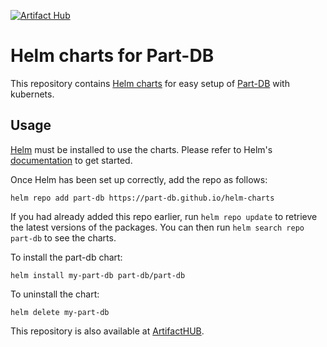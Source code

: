 [![Artifact Hub](https://img.shields.io/endpoint?url=https://artifacthub.io/badge/repository/part-db)](https://artifacthub.io/packages/search?repo=part-db)

# Helm charts for Part-DB

This repository contains [Helm charts](https://helm.sh/) for easy setup of [Part-DB](https://github.com/Part-DB/Part-DB-server) with kubernets.


## Usage

[Helm](https://helm.sh) must be installed to use the charts.  Please refer to
Helm's [documentation](https://helm.sh/docs) to get started.

Once Helm has been set up correctly, add the repo as follows:

  `helm repo add part-db https://part-db.github.io/helm-charts`

If you had already added this repo earlier, run `helm repo update` to retrieve
the latest versions of the packages.  You can then run `helm search repo
part-db` to see the charts.

To install the part-db chart:

    helm install my-part-db part-db/part-db

To uninstall the chart:

    helm delete my-part-db

This repository is also available at [ArtifactHUB](https://artifacthub.io/packages/search?repo=part-db).